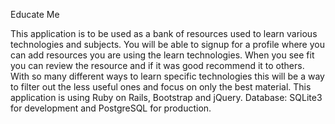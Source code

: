 Educate Me

This application is to be used as a bank of resources used to learn various 
technologies and subjects. You will be able to signup for a profile where you can add 
resources you are using the learn technologies. When you see fit you can review the 
resource and if it was good recommend it to others. With so many different ways to learn 
specific technologies this will be a way to filter out the less useful ones and focus on 
only the best material. This application is using Ruby on Rails, Bootstrap and jQuery.
Database: SQLite3 for development and PostgreSQL for production.